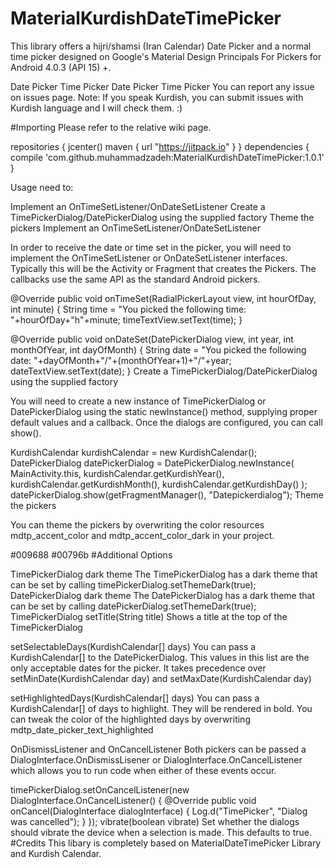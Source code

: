 # MaterialKurdishDateTimePicker
This library offers a hijri/shamsi (Iran Calendar) Date Picker and a normal time picker designed on Google's Material Design Principals For Pickers for Android 4.0.3 (API 15) +.



Date Picker	Time Picker
Date Picker	Time Picker
You can report any issue on issues page. Note: If you speak Kurdish, you can submit issues with Kurdish  language and I will check them. :)

#Importing Please refer to the relative wiki page.

repositories {
        jcenter()
        maven { url "https://jitpack.io" }
   }
   dependencies {
         compile 'com.github.muhammadzadeh:MaterialKurdishDateTimePicker:1.0.1'
   }

Usage
need to:

Implement an OnTimeSetListener/OnDateSetListener
Create a TimePickerDialog/DatePickerDialog using the supplied factory
Theme the pickers
Implement an OnTimeSetListener/OnDateSetListener

In order to receive the date or time set in the picker, you will need to implement the OnTimeSetListener or OnDateSetListener interfaces. Typically this will be the Activity or Fragment that creates the Pickers. The callbacks use the same API as the standard Android pickers.

@Override
public void onTimeSet(RadialPickerLayout view, int hourOfDay, int minute) {
  String time = "You picked the following time: "+hourOfDay+"h"+minute;
  timeTextView.setText(time);
}

@Override
public void onDateSet(DatePickerDialog view, int year, int monthOfYear, int dayOfMonth) {
  String date = "You picked the following date: "+dayOfMonth+"/"+(monthOfYear+1)+"/"+year;
  dateTextView.setText(date);
}
Create a TimePickerDialog/DatePickerDialog using the supplied factory

You will need to create a new instance of TimePickerDialog or DatePickerDialog using the static newInstance() method, supplying proper default values and a callback. Once the dialogs are configured, you can call show().

KurdishCalendar kurdishCalendar = new KurdishCalendar();
DatePickerDialog datePickerDialog = DatePickerDialog.newInstance(
  MainActivity.this,
  kurdishCalendar.getKurdishYear(),
  kurdishCalendar.getKurdishMonth(),
  kurdishCalendar.getKurdishDay()
);
datePickerDialog.show(getFragmentManager(), "Datepickerdialog");
Theme the pickers

You can theme the pickers by overwriting the color resources mdtp_accent_color and mdtp_accent_color_dark in your project.

<color name="mdtp_accent_color">#009688</color>
<color name="mdtp_accent_color_dark">#00796b</color>
#Additional Options

TimePickerDialog dark theme
The TimePickerDialog has a dark theme that can be set by calling
timePickerDialog.setThemeDark(true);
DatePickerDialog dark theme The DatePickerDialog has a dark theme that can be set by calling
datePickerDialog.setThemeDark(true);
TimePickerDialog setTitle(String title) Shows a title at the top of the TimePickerDialog

setSelectableDays(KurdishCalendar[] days) You can pass a KurdishCalendar[] to the DatePickerDialog. This values in this list are the only acceptable dates for the picker. It takes precedence over setMinDate(KurdishCalendar day) and setMaxDate(KurdishCalendar day)

setHighlightedDays(KurdishCalendar[] days) You can pass a KurdishCalendar[] of days to highlight. They will be rendered in bold. You can tweak the color of the highlighted days by overwriting mdtp_date_picker_text_highlighted

OnDismissListener and OnCancelListener
Both pickers can be passed a DialogInterface.OnDismissLisener or DialogInterface.OnCancelListener which allows you to run code when either of these events occur.

timePickerDialog.setOnCancelListener(new DialogInterface.OnCancelListener() {
    @Override
    public void onCancel(DialogInterface dialogInterface) {
      Log.d("TimePicker", "Dialog was cancelled");
    }
});
vibrate(boolean vibrate) Set whether the dialogs should vibrate the device when a selection is made. This defaults to true.
#Credits This libary is completely based on MaterialDateTimePicker Library and Kurdish Calendar.
